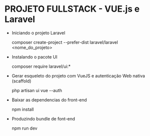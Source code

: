 # PROJETO FULLSTACK - VUE.js e Laravel

- Iniciando o projeto Laravel

    composer create-project --prefer-dist laravel/laravel <nome_do_projeto>

- Instalando o pacote UI

    composer require laravel/ui:*

- Gerar esqueleto do projeto com VueJS e autenticação Web nativa (scaffold)

    php artisan ui vue --auth

- Baixar as dependencias do front-end

    npm install

- Produzindo bundle de font-end

    npm run dev
